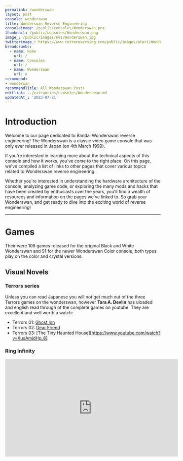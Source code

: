 ```yaml
---
permalink: /wonderswan
layout: post
console: wonderswan
title: Wonderswan Reverse Engineering
consoleimage: /public/consoles/Wonderswan.png
thumbnail: /public/consoles/Wonderswan.png
image_: /public/images/nes/Wonderswan.jpg
twitterimage_: https://www.retroreversing.com/public/images/atari/Wonderswan.jpg
breadcrumbs:
  - name: Home
    url: /
  - name: Consoles
    url: /
  - name: Wonderswan
    url: #
recommend: 
- wonderwan
recommendTitle: All Wonderswan Posts
editlink: ../categories/consoles/Wonderswan.md
updatedAt_: '2023-07-21'
---
```


# Introduction
Welcome to our page dedicated to Bandai Wonderswan reverse engineering! The Wonderswan is a classic video game console that was only ever released in Japan (on 4th March 1999). 

If you're interested in learning more about the technical aspects of this console and how it works, you've come to the right place. On this page, we've compiled a list of links to other pages that cover various topics related to Wonderswan reverse engineering. 

Whether you're interested in understanding the hardware architecture of the console, analyzing game code, or exploring the many mods and hacks that have been created by enthusiasts over the years, you'll find a wealth of resources and information on the pages we've linked to. So grab your Wonderswan, and get ready to dive into the exciting world of reverse engineering!

---
# Games
Their were 109 games released for the original Black and White Wonderswan and 91 for the newer Wonderswan Color console, both types play on the color and crystal versions. 

## Visual Novels

### Terrors series
Unless you can read Japanese you will not get much out of the three Terrors games on the wonderswan, however **Tara A. Devlin** has uloaded and english read through of the complete games on youtube.
They are excellent and well worth a watch:
- Terrors 01: [Ghost Inn](https://www.youtube.com/watch?v=vYsG_LdaIow)
- Terrors 02: [Dear Friend](https://www.youtube.com/watch?v=7YwvOPcN2Jw)
- Terrors 03: [The Tiny Haunted House][https://www.youtube.com/watch?v=XusAmjdHp_8]

### Ring Infinity
<iframe width="560" height="315" src="https://www.youtube.com/embed/57_TobJFzEE" title="YouTube video player" frameborder="0" allow="accelerometer; autoplay; clipboard-write; encrypted-media; gyroscope; picture-in-picture; web-share" allowfullscreen></iframe>

